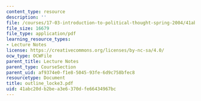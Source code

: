 ```yaml
---
content_type: resource
description: ''
file: /courses/17-03-introduction-to-political-thought-spring-2004/41abc20db2bea3e6370dfe66434967bc_outline_locke3.pdf
file_size: 16679
file_type: application/pdf
learning_resource_types:
- Lecture Notes
license: https://creativecommons.org/licenses/by-nc-sa/4.0/
ocw_type: OCWFile
parent_title: Lecture Notes
parent_type: CourseSection
parent_uid: af9374e0-f1e8-5045-93fe-6d9c758bfec8
resourcetype: Document
title: outline_locke3.pdf
uid: 41abc20d-b2be-a3e6-370d-fe66434967bc
---
```

